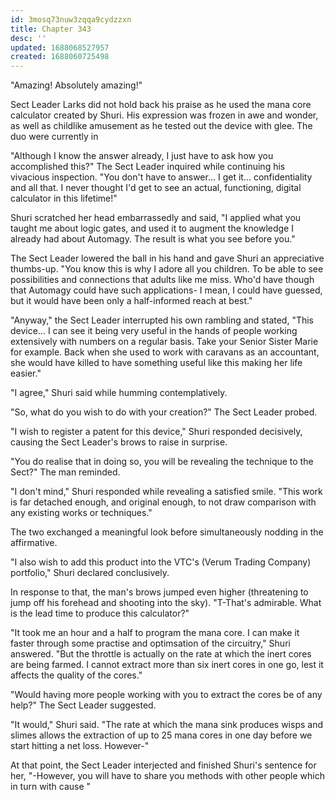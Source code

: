 ```yaml
---
id: 3mosq73nuw3zqqa9cydzzxn
title: Chapter 343
desc: ''
updated: 1688068527957
created: 1688060725498
---
```


"Amazing! Absolutely amazing!"

Sect Leader Larks did not hold back his praise as he used the mana core calculator created by Shuri. His expression was frozen in awe and wonder, as well as childlike amusement as he tested out the device with glee. The duo were currently in 

"Although I know the answer already, I just have to ask how you accomplished this?" The Sect Leader inquired while continuing his vivacious inspection. "You don't have to answer... I get it... confidentiality and all that. I never thought I'd get to see an actual, functioning, digital calculator in this lifetime!"

Shuri scratched her head embarrassedly and said, "I applied what you taught me about logic gates, and used it to augment the knowledge I already had about Automagy. The result is what you see before you."

The Sect Leader lowered the ball in his hand and gave Shuri an appreciative thumbs-up. "You know this is why I adore all you children. To be able to see possibilities and connections that adults like me miss. Who'd have though that Automagy could have such applications- I mean, I could have guessed, but it would have been only a half-informed reach at best."

"Anyway," the Sect Leader interrupted his own rambling and stated, "This device... I can see it being very useful in the hands of people working extensively with numbers on a regular basis. Take your Senior Sister Marie for example. Back when she used to work with caravans as an accountant, she would have killed to have something useful like this making her life easier."

"I agree," Shuri said while humming contemplatively.

"So, what do you wish to do with your creation?" The Sect Leader probed.

"I wish to register a patent for this device," Shuri responded decisively, causing the Sect Leader's brows to raise in surprise.

"You do realise that in doing so, you will be revealing the technique to the Sect?" The man reminded.

"I don't mind," Shuri responded while revealing a satisfied smile. "This work is far detached enough, and original enough, to not draw comparison with any existing works or techniques."

The two exchanged a meaningful look before simultaneously nodding in the affirmative.

"I also wish to add this product into the VTC's (Verum Trading Company) portfolio," Shuri declared conclusively.

In response to that, the man's brows jumped even higher (threatening to jump off his forehead and shooting into the sky). "T-That's admirable. What is the lead time to produce this calculator?"

"It took me an hour and a half to program the mana core. I can make it faster through some practise and optimsation of the circuitry," Shuri answered. "But the throttle is actually on the rate at which the inert cores are being farmed. I cannot extract more than six inert cores in one go, lest it affects the quality of the cores."

"Would having more people working with you to extract the cores be of any help?" The Sect Leader suggested.

"It would," Shuri said. "The rate at which the mana sink produces wisps and slimes allows the extraction of up to 25 mana cores in one day before we start hitting a net loss. However-"

At that point, the Sect Leader interjected and finished Shuri's sentence for her, "-However, you will have to share you methods with other people which in turn with cause "